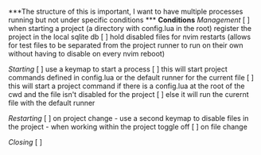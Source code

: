 ***The structure of this is important, I want to have multiple processes running but not under specific conditions ***
**Conditions**
*Management*
    [ ] when starting a project (a directory with config.lua in the root) register the project in the local sqlite db
        [ ] hold disabled files for nvim restarts (allows for test files to be separated from the project runner to run on their own without having to disable on every nvim reboot)
    
*Starting* 
    [ ] use a keymap to start a process 
        [ ] this will start project commands defined in config.lua or the default runner for the current file
            [ ] this will start a project command if there is a config.lua at the root of the cwd and the file isn't disabled for the project
            [ ] else it will run the curernt file with the default runner

*Restarting*
    [ ] on project change
        - use a second keymap to disable files in the project
        - when working within the project toggle off 
    [ ] on file change

*Closing*
    [ ] 


